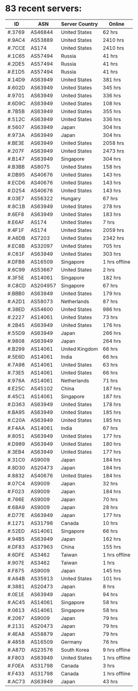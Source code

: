 # 83 recent servers:

| ID | ASN | Server Country | Online |
| ------ | ------ | ------ | ------ |
| #.3769 | AS46844 | United States | 62 hrs |
| #.9AC4 | AS53889 | United States | 2410 hrs |
| #.7CCE | AS174 | United States | 2410 hrs |
| #.1C65 | AS57494 | Russia | 41 hrs |
| #.2DE5 | AS57494 | Russia | 41 hrs |
| #.E1D5 | AS57494 | Russia | 41 hrs |
| #.14D9 | AS63949 | United States | 381 hrs |
| #.602D | AS63949 | United States | 345 hrs |
| #.9701 | AS63949 | United States | 336 hrs |
| #.6D9C | AS63949 | United States | 108 hrs |
| #.7B5B | AS63949 | United States | 355 hrs |
| #.512C | AS63949 | United States | 336 hrs |
| #.5607 | AS63949 | Japan | 304 hrs |
| #.973A | AS63949 | Japan | 304 hrs |
| #.BE3E | AS63949 | United States | 2058 hrs |
| #.207F | AS63949 | United States | 2473 hrs |
| #.B147 | AS63949 | Singapore | 304 hrs |
| #.B3BB | AS8075 | United States | 158 hrs |
| #.DB95 | AS40676 | United States | 143 hrs |
| #.ECD6 | AS40676 | United States | 143 hrs |
| #.D254 | AS40676 | United States | 143 hrs |
| #.03E7 | AS56322 | Hungary | 67 hrs |
| #.8C1B | AS63949 | United States | 278 hrs |
| #.6EF8 | AS63949 | United States | 183 hrs |
| #.E6AF | AS174 | United States | 7 hrs |
| #.4F1F | AS174 | United States | 2059 hrs |
| #.A6DB | AS7203 | United States | 2342 hrs |
| #.EC8B | AS32097 | United States | 705 hrs |
| #.C61F | AS63949 | United States | 303 hrs |
| #.DFB8 | AS16509 | Singapore | 1 hrs offline |
| #.6C99 | AS53667 | United States | 2 hrs |
| #.3F5E | AS14061 | Singapore | 182 hrs |
| #.C8CD | AS204957 | Singapore | 67 hrs |
| #.BBB0 | AS63949 | United States | 179 hrs |
| #.A2D1 | AS58073 | Netherlands | 87 hrs |
| #.38ED | AS54600 | United States | 986 hrs |
| #.2227 | AS14061 | United States | 73 hrs |
| #.2B45 | AS63949 | United States | 176 hrs |
| #.55D9 | AS63949 | Japan | 266 hrs |
| #.9808 | AS63949 | Japan | 264 hrs |
| #.B299 | AS14061 | United Kingdom | 66 hrs |
| #.5E6D | AS14061 | India | 66 hrs |
| #.7A98 | AS14061 | United States | 63 hrs |
| #.73E5 | AS14061 | United States | 66 hrs |
| #.976A | AS14061 | Netherlands | 71 hrs |
| #.E25C | AS45102 | China | 187 hrs |
| #.45C1 | AS14061 | Singapore | 187 hrs |
| #.D363 | AS63949 | United States | 178 hrs |
| #.BA95 | AS63949 | United States | 185 hrs |
| #.C20A | AS63949 | United States | 185 hrs |
| #.F4AA | AS14061 | India | 67 hrs |
| #.8051 | AS63949 | United States | 177 hrs |
| #.D989 | AS63949 | United States | 180 hrs |
| #.3EB4 | AS63949 | United States | 177 hrs |
| #.31C0 | AS9009 | Japan | 184 hrs |
| #.8D30 | AS20473 | Japan | 184 hrs |
| #.8832 | AS40676 | United States | 184 hrs |
| #.07C4 | AS9009 | Japan | 32 hrs |
| #.F023 | AS9009 | Japan | 184 hrs |
| #.766E | AS9009 | Japan | 70 hrs |
| #.68A9 | AS9009 | Japan | 28 hrs |
| #.D77E | AS63949 | Japan | 177 hrs |
| #.1271 | AS31798 | Canada | 10 hrs |
| #.52ED | AS14061 | Singapore | 66 hrs |
| #.94B5 | AS63949 | Japan | 162 hrs |
| #.DF83 | AS37963 | China | 155 hrs |
| #.6DFE | AS3462 | Taiwan | 1 hrs offline |
| #.907E | AS3462 | Taiwan | 1 hrs |
| #.F875 | AS9009 | Japan | 145 hrs |
| #.A64B | AS35913 | United States | 101 hrs |
| #.3881 | AS20473 | Japan | 8 hrs |
| #.0E1E | AS63949 | Japan | 94 hrs |
| #.AC45 | AS14061 | Singapore | 58 hrs |
| #.0613 | AS14061 | Singapore | 58 hrs |
| #.2067 | AS9009 | Japan | 79 hrs |
| #.2131 | AS20473 | Japan | 79 hrs |
| #.4EA8 | AS58879 | Japan | 79 hrs |
| #.4858 | AS16509 | Germany | 76 hrs |
| #.A87D | AS23576 | South Korea | 9 hrs offline |
| #.F803 | AS63949 | United States | 1 hrs offline |
| #.F0EA | AS31798 | Canada | 3 hrs |
| #.F433 | AS31798 | Canada | 1 hrs offline |
| #.AC73 | AS63949 | Japan | 43 hrs |


